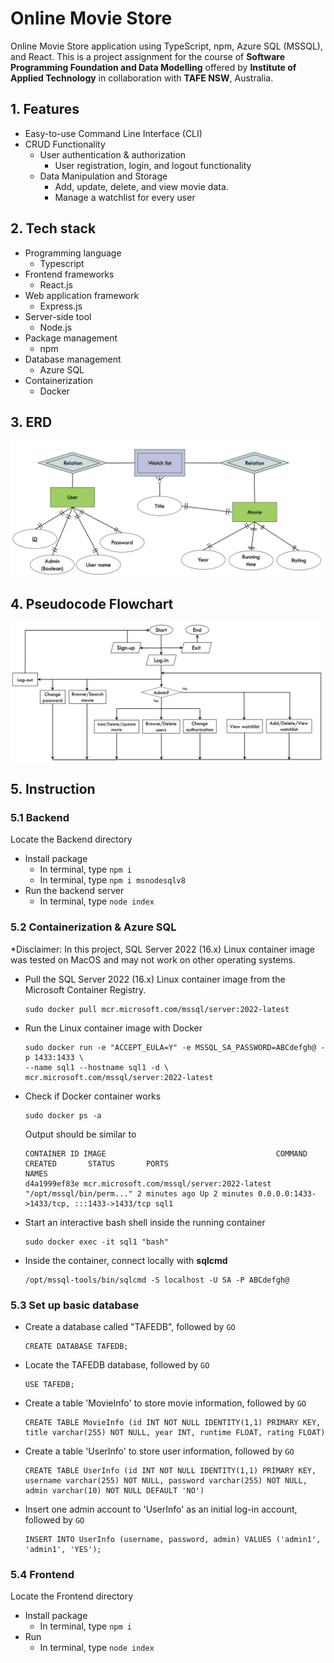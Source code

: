 # Online Movie Store

Online Movie Store application using TypeScript, npm, Azure SQL (MSSQL), and React. This is a project assignment for the course of **Software Programming Foundation and Data Modelling** offered by **Institute of Applied Technology** in collaboration with **TAFE NSW**, Australia.

## 1. Features

- Easy-to-use Command Line Interface (CLI)
- CRUD Functionality
  - User authentication & authorization
    - User registration, login, and logout functionality
  - Data Manipulation and Storage
    - Add, update, delete, and view movie data.
    - Manage a watchlist for every user

## 2. Tech stack

- Programming language
  - Typescript
- Frontend frameworks
  - React.js
- Web application framework
  - Express.js
- Server-side tool
  - Node.js
- Package management
  - npm
- Database management
  - Azure SQL
- Containerization
  - Docker

## 3. ERD

<img src="image/ERD.png" width="500">

## 4. Pseudocode Flowchart

<img src="image/flowchart.png" width="500">

## 5. Instruction

### 5.1 Backend

Locate the Backend directory

- Install package
  - In terminal, type `npm i`
  - In terminal, type `npm i msnodesqlv8`
- Run the backend server
  - In terminal, type `node index`

### 5.2 Containerization & Azure SQL

\*Disclaimer: In this project, SQL Server 2022 (16.x) Linux container image was tested on MacOS and may not work on other operating systems.

- Pull the SQL Server 2022 (16.x) Linux container image from the Microsoft Container Registry.

  ```
  sudo docker pull mcr.microsoft.com/mssql/server:2022-latest
  ```

- Run the Linux container image with Docker

  ```
  sudo docker run -e "ACCEPT_EULA=Y" -e MSSQL_SA_PASSWORD=ABCdefgh@ -p 1433:1433 \
  --name sql1 --hostname sql1 -d \
  mcr.microsoft.com/mssql/server:2022-latest
  ```

- Check if Docker container works

  ```
  sudo docker ps -a
  ```

  Output should be similar to

  ```
  CONTAINER ID IMAGE                                      COMMAND                  CREATED       STATUS       PORTS                                     NAMES
  d4a1999ef83e mcr.microsoft.com/mssql/server:2022-latest "/opt/mssql/bin/perm..." 2 minutes ago Up 2 minutes 0.0.0.0:1433->1433/tcp, :::1433->1433/tcp sql1
  ```

- Start an interactive bash shell inside the running container

  ```
  sudo docker exec -it sql1 "bash"
  ```

- Inside the container, connect locally with **sqlcmd**

  ```
  /opt/mssql-tools/bin/sqlcmd -S localhost -U SA -P ABCdefgh@
  ```

### 5.3 Set up basic database

- Create a database called "TAFEDB", followed by `GO`

  ```
  CREATE DATABASE TAFEDB;
  ```

- Locate the TAFEDB database, followed by `GO`
  ```
  USE TAFEDB;
  ```
- Create a table 'MovieInfo' to store movie information, followed by `GO`

  ```
  CREATE TABLE MovieInfo (id INT NOT NULL IDENTITY(1,1) PRIMARY KEY, title varchar(255) NOT NULL, year INT, runtime FLOAT, rating FLOAT)
  ```

- Create a table 'UserInfo' to store user information, followed by `GO`

  ```
  CREATE TABLE UserInfo (id INT NOT NULL IDENTITY(1,1) PRIMARY KEY, username varchar(255) NOT NULL, password varchar(255) NOT NULL, admin varchar(10) NOT NULL DEFAULT 'NO')
  ```

- Insert one admin account to 'UserInfo' as an initial log-in account, followed by `GO`
  ```
  INSERT INTO UserInfo (username, password, admin) VALUES ('admin1', 'admin1', 'YES');
  ```

### 5.4 Frontend

Locate the Frontend directory

- Install package
  - In terminal, type `npm i`
- Run
  - In terminal, type `node index`
